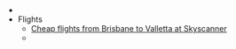 -
- Flights
	- [Cheap flights from Brisbane to Valletta at Skyscanner](https://www.skyscanner.com.au/transport/flights/bne/mla/231215/240112/?adultsv2=1&cabinclass=economy&childrenv2=&inboundaltsenabled=false&outboundaltsenabled=false&preferdirects=false&ref=home&rtn=1)
	-